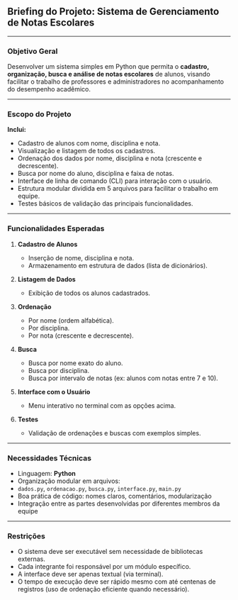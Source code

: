 
## **Briefing do Projeto: Sistema de Gerenciamento de Notas Escolares**

---

### **Objetivo Geral**

Desenvolver um sistema simples em Python que permita o **cadastro, organização, busca e análise de notas escolares** de alunos, visando facilitar o trabalho de professores e administradores no acompanhamento do desempenho acadêmico.

---

### **Escopo do Projeto**

**Inclui:**

* Cadastro de alunos com nome, disciplina e nota.
* Visualização e listagem de todos os cadastros.
* Ordenação dos dados por nome, disciplina e nota (crescente e decrescente).
* Busca por nome do aluno, disciplina e faixa de notas.
* Interface de linha de comando (CLI) para interação com o usuário.
* Estrutura modular dividida em 5 arquivos para facilitar o trabalho em equipe.
* Testes básicos de validação das principais funcionalidades.

---

### **Funcionalidades Esperadas**

1. **Cadastro de Alunos**

   * Inserção de nome, disciplina e nota.
   * Armazenamento em estrutura de dados (lista de dicionários).

2. **Listagem de Dados**

   * Exibição de todos os alunos cadastrados.

3. **Ordenação**

   * Por nome (ordem alfabética).
   * Por disciplina.
   * Por nota (crescente e decrescente).

4. **Busca**

   * Busca por nome exato do aluno.
   * Busca por disciplina.
   * Busca por intervalo de notas (ex: alunos com notas entre 7 e 10).

5. **Interface com o Usuário**

   * Menu interativo no terminal com as opções acima.

6. **Testes**

   * Validação de ordenações e buscas com exemplos simples.

---

### **Necessidades Técnicas**

* Linguagem: **Python**
* Organização modular em arquivos:
* `dados.py`, `ordenacao.py`, `busca.py`, `interface.py`, `main.py`
* Boa prática de código: nomes claros, comentários, modularização
* Integração entre as partes desenvolvidas por diferentes membros da equipe


---

### **Restrições**

* O sistema deve ser executável sem necessidade de bibliotecas externas.
* Cada integrante foi responsável por um módulo específico.
* A interface deve ser apenas textual (via terminal).
* O tempo de execução deve ser rápido mesmo com até centenas de registros (uso de ordenação eficiente quando necessário).




